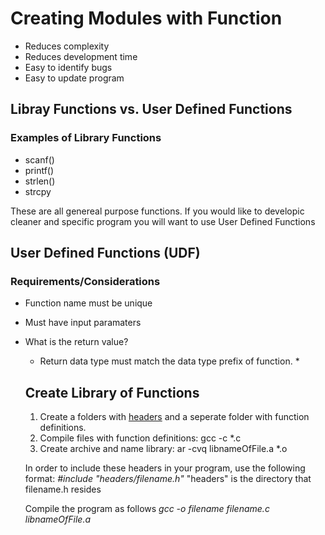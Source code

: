 # Creating Modules with Function
- Reduces complexity
- Reduces development time
- Easy to identify bugs
- Easy to update program

## Libray Functions vs. User Defined Functions

### Examples of Library Functions
- scanf()
- printf()
- strlen()
- strcpy

These are all genereal purpose functions. If you would like to developic cleaner and specific program you will want to use User Defined Functions

## User Defined Functions (UDF)

### Requirements/Considerations
- Function name must be unique
- Must have input paramaters
- What is the return value?
    * Return data type must match the data type prefix of function. *
    
  ## Create Library of Functions
  1. Create a folders with [headers](https://github.com/Keimille/Learning-C/blob/master/ModularisingWithFunction/HeaderFormatExample.h) and a seperate folder with function definitions. 
  2. Compile files with function definitions: gcc -c *.c
  3. Create archive and name library: ar -cvq libnameOfFile.a *.o
  
  In order to include these headers in your program, use the following format:
  *#include "headers/filename.h"* 
  "headers" is the directory that filename.h resides
  
  Compile the program as follows *gcc -o filename filename.c libnameOfFile.a*
